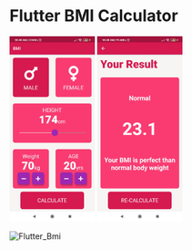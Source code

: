 # Flutter BMI Calculator

<img src="github_images/MainScreen.jpg" width="150"> <img src="github_images/ResultScreen.jpg" width="150">

![Flutter_Bmi](https://user-images.githubusercontent.com/53031645/89754056-fcb94900-daf7-11ea-8fd5-d66097f3dbde.gif)

